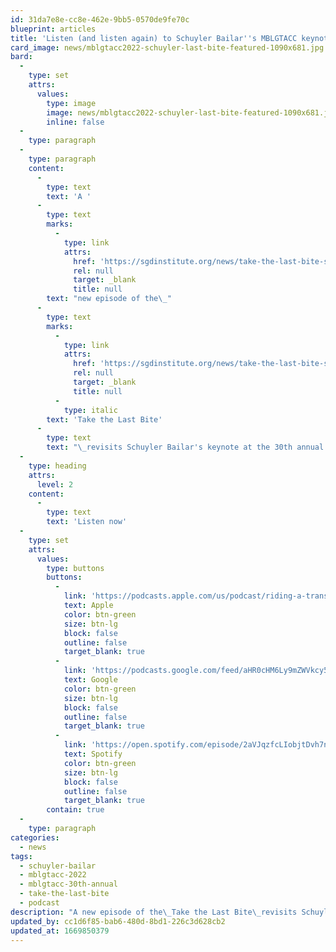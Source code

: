 ```yaml
---
id: 31da7e8e-cc8e-462e-9bb5-0570de9fe70c
blueprint: articles
title: 'Listen (and listen again) to Schuyler Bailar''s MBLGTACC keynote on the Take the Last Bite podcast'
card_image: news/mblgtacc2022-schuyler-last-bite-featured-1090x681.jpg
bard:
  -
    type: set
    attrs:
      values:
        type: image
        image: news/mblgtacc2022-schuyler-last-bite-featured-1090x681.jpg
        inline: false
  -
    type: paragraph
  -
    type: paragraph
    content:
      -
        type: text
        text: 'A '
      -
        type: text
        marks:
          -
            type: link
            attrs:
              href: 'https://sgdinstitute.org/news/take-the-last-bite-s3e5'
              rel: null
              target: _blank
              title: null
        text: "new episode of the\_"
      -
        type: text
        marks:
          -
            type: link
            attrs:
              href: 'https://sgdinstitute.org/news/take-the-last-bite-s3e5'
              rel: null
              target: _blank
              title: null
          -
            type: italic
        text: 'Take the Last Bite'
      -
        type: text
        text: "\_revisits Schuyler Bailar's keynote at the 30th annual MBLGTACC, held in Columbus earlier this fall. In a candid conversation with the R.B. Brooks, Schuyler took a bite out of trans inclusion in sports, sharing sharing his story as a young swimmer coming into transness in college—and incredible wisdom about tackling anti-trans aggressors."
  -
    type: heading
    attrs:
      level: 2
    content:
      -
        type: text
        text: 'Listen now'
  -
    type: set
    attrs:
      values:
        type: buttons
        buttons:
          -
            link: 'https://podcasts.apple.com/us/podcast/riding-a-trans-inclusive-tidal-wave-with-schuyler-bailar/id1582890778?i=1000586250769'
            text: Apple
            color: btn-green
            size: btn-lg
            block: false
            outline: false
            target_blank: true
          -
            link: 'https://podcasts.google.com/feed/aHR0cHM6Ly9mZWVkcy50cmFuc2lzdG9yLmZtL3Rha2UtdGhlLWxhc3QtYml0ZQ/episode/YTFjMTRjOTMtY2Y1ZC00ZDNkLTkzMTItNjhjYzM0NmQ3ODEx?sa=X&ved=0CAUQkfYCahcKEwjgotu1ibH7AhUAAAAAHQAAAAAQAQ'
            text: Google
            color: btn-green
            size: btn-lg
            block: false
            outline: false
            target_blank: true
          -
            link: 'https://open.spotify.com/episode/2aVJqzfcLIobjtDvh7nXKW'
            text: Spotify
            color: btn-green
            size: btn-lg
            block: false
            outline: false
            target_blank: true
        contain: true
  -
    type: paragraph
categories:
  - news
tags:
  - schuyler-bailar
  - mblgtacc-2022
  - mblgtacc-30th-annual
  - take-the-last-bite
  - podcast
description: "A new episode of the\_Take the Last Bite\_revisits Schuyler Bailar's keynote at the 30th annual MBLGTACC, held in Columbus earlier this fall. In a candid conversation with the R.B. Brooks, Schuyler took a bite out of trans inclusion in sports, sharing sharing his story as a young swimmer coming into transness in college—and incredible wisdom about tackling anti-trans aggressors."
updated_by: cc1d6f85-bab6-480d-8bd1-226c3d628cb2
updated_at: 1669850379
---
```


